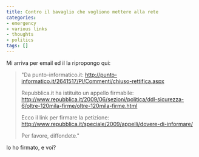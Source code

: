 ```yaml
---
title: Contro il bavaglio che vogliono mettere alla rete
categories:
- emergency
- various links
- thoughts
- politics
tags: []
---
```

Mi arriva per email ed il la ripropongo qui:

>"Da punto-informatico.it: <http://punto-informatico.it/2641517/PI/Commenti/chiuso-rettifica.aspx>
>
>Repubblica.it ha istituito un appello firmabile: <http://www.repubblica.it/2009/06/sezioni/politica/ddl-sicurezza-6/oltre-120mila-firme/oltre-120mila-firme.html>
>
>Ecco il link per firmare la petizione: <http://www.repubblica.it/speciale/2009/appelli/dovere-di-informare/>
>
>Per favore, diffondete."

Io ho firmato, e voi?